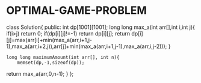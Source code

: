 # OPTIMAL-GAME-PROBLEM

class Solution{
    public:
    int dp[1001][1001];
long long max_a(int arr[],int i,int j){
if(i>j)
return 0;
if(dp[i][j]!=-1)
return dp[i][j];
return dp[i][j]=max(arr[i]+min(max_a(arr,i+1,j-1),max_a(arr,i+2,j)),arr[j]+min(max_a(arr,i+1,j-1),max_a(arr,i,j-2)));
}

    long long maximumAmount(int arr[], int n){
        memset(dp,-1,sizeof(dp));
return max_a(arr,0,n-1);
    }
};
